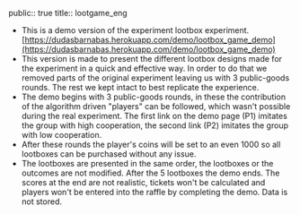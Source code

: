 public:: true
title:: lootgame_eng

- This is a demo version of the experiment lootbox experiment.
  [https://dudasbarnabas.herokuapp.com/demo/lootbox_game_demo](https://dudasbarnabas.herokuapp.com/demo/lootbox_game_demo)
- This version is made to present the different lootbox designs made for the experiment in a quick and effective way. In order to do that we removed parts of the original experiment leaving us with 3 public-goods rounds. The rest we kept intact to best replicate the experience.
- The demo begins with 3 public-goods rounds, in these the contribution of the algorithm driven "players" can be followed, which wasn't possible during the real experiment. The first link on the demo page (P1) imitates the group with high cooperation, the second link (P2) imitates the group with low cooperation.
- After these rounds the player's coins will be set to an even 1000 so all lootboxes can be purchased without any issue.
- The lootboxes are presented in the same order, the lootboxes or the outcomes are not modified. After the 5 lootboxes the demo ends.
  The scores at the end are not realistic, tickets won't be calculated and players won't be entered into the raffle by completing the demo. Data is not stored.